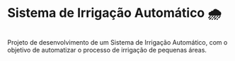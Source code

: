 # Sistema de Irrigação Automático :cloud_with_rain:
##
Projeto de desenvolvimento de um Sistema de Irrigação Automático, com o objetivo de automatizar o processo de irrigação de pequenas áreas.
